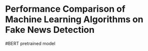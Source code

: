 # Performance Comparison of Machine Learning Algorithms on Fake News Detection
#BERT pretrained model

